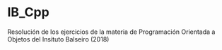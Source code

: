 # IB_Cpp
Resolución de los ejercicios de la materia de Programación Orientada a Objetos del Insituto Balseiro (2018)
